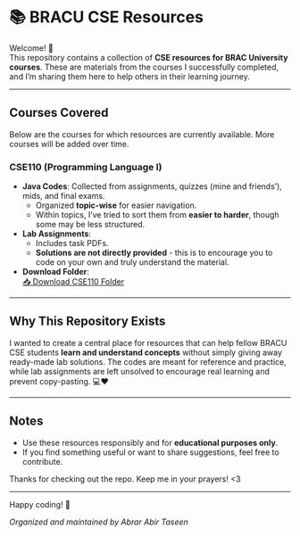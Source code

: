 # 📚 BRACU CSE Resources

Welcome! 🌟  
This repository contains a collection of **CSE resources for BRAC University courses**. These are materials from the courses I successfully completed, and I’m sharing them here to help others in their learning journey.

---

## Courses Covered

Below are the courses for which resources are currently available. More courses will be added over time.  

### **CSE110 (Programming Language I)**
- **Java Codes**: Collected from assignments, quizzes (mine and friends’), mids, and final exams.  
  - Organized **topic-wise** for easier navigation.  
  - Within topics, I’ve tried to sort them from **easier to harder**, though some may be less structured.
- **Lab Assignments**:  
  - Includes task PDFs.  
  - **Solutions are not directly provided** - this is to encourage you to code on your own and truly understand the material.
- **Download Folder**:  
  [📥 Download CSE110 Folder](https://downgit.github.io/#/home?url=https://github.com/taseencr/Bracu-CSE-Resources/tree/main/CSE110)

---

## Why This Repository Exists

I wanted to create a central place for resources that can help fellow BRACU CSE students **learn and understand concepts** without simply giving away ready-made lab solutions. The codes are meant for reference and practice, while lab assignments are left unsolved to encourage real learning and prevent copy-pasting. 💻❤️

---

## Notes

- Use these resources responsibly and for **educational purposes only**.  
- If you find something useful or want to share suggestions, feel free to contribute.  

Thanks for checking out the repo. Keep me in your prayers! <3

---

Happy coding! 🚀

_Organized and maintained by Abrar Abir Taseen_
